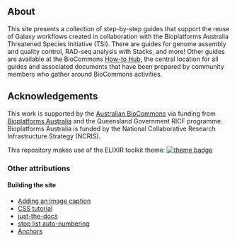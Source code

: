 ## About

This site presents a collection of step-by-step guides that support the reuse of Galaxy workflows created in collaboration with the Bioplatforms Australia Threatened Species Initiative (TSI). There are guides for genome assembly and quality control, RAD-seq analysis with Stacks, and more!
Other guides are available at the BioCommons [How-to Hub](https://australianbiocommons.github.io/how-to-hub), the central location for all guides and associated documents that have been prepared by community members who gather around BioCommons activities.


## Acknowledgements

This work is supported by the [Australian BioCommons](https://www.biocommons.org.au/) via funding from [Bioplatforms Australia](https://bioplatforms.com/) and the Queensland Government RICF programme. Bioplatforms Australia is funded by the National Collaborative Research Infrastructure Strategy (NCRIS).

This repository makes use of the ELIXIR toolkit theme: [![theme badge](https://img.shields.io/badge/ELIXIR%20toolkit%20theme-jekyll-blue?color=0d6efd)](https://github.com/ELIXIR-Belgium/elixir-toolkit-theme)

### Other attributions

#### Building the site

- [Adding an image caption](https://stackoverflow.com/a/30366422)
- [CSS tutorial](https://www.w3schools.com/css/default.asp)
- [just-the-docs](https://pmarsceill.github.io/just-the-docs/#getting-started)
- [stop list auto-numbering](https://stackoverflow.com/a/41575690)
- [Anchors](https://stackoverflow.com/a/53103087)
